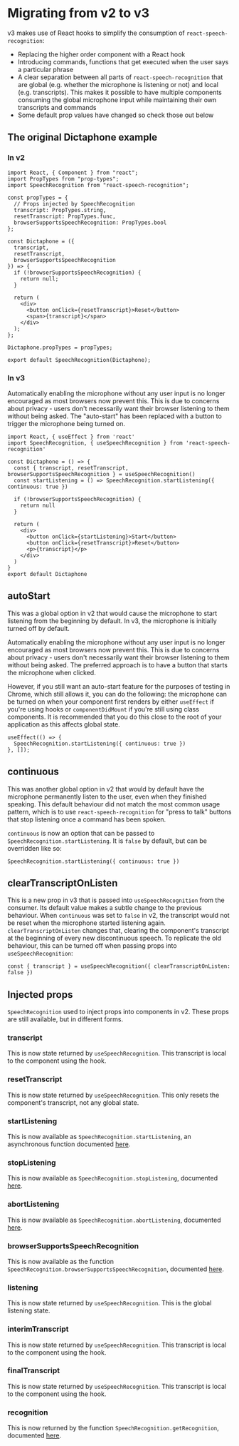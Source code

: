 # Migrating from v2 to v3

v3 makes use of React hooks to simplify the consumption of `react-speech-recognition`:
* Replacing the higher order component with a React hook
* Introducing commands, functions that get executed when the user says a particular phrase
* A clear separation between all parts of `react-speech-recognition` that are global (e.g. whether the microphone is listening or not) and local (e.g. transcripts). This makes it possible to have multiple components consuming the global microphone input while maintaining their own transcripts and commands
* Some default prop values have changed so check those out below

## The original Dictaphone example

### In v2

```
import React, { Component } from "react";
import PropTypes from "prop-types";
import SpeechRecognition from "react-speech-recognition";

const propTypes = {
  // Props injected by SpeechRecognition
  transcript: PropTypes.string,
  resetTranscript: PropTypes.func,
  browserSupportsSpeechRecognition: PropTypes.bool
};

const Dictaphone = ({
  transcript,
  resetTranscript,
  browserSupportsSpeechRecognition
}) => {
  if (!browserSupportsSpeechRecognition) {
    return null;
  }

  return (
    <div>
      <button onClick={resetTranscript}>Reset</button>
      <span>{transcript}</span>
    </div>
  );
};

Dictaphone.propTypes = propTypes;

export default SpeechRecognition(Dictaphone);
```

### In v3

Automatically enabling the microphone without any user input is no longer encouraged as most browsers now prevent this. This is due to concerns about privacy - users don't necessarily want their browser listening to them without being asked. The "auto-start" has been replaced with a button to trigger the microphone being turned on.

```
import React, { useEffect } from 'react'
import SpeechRecognition, { useSpeechRecognition } from 'react-speech-recognition'

const Dictaphone = () => {
  const { transcript, resetTranscript, browserSupportsSpeechRecognition } = useSpeechRecognition()
  const startListening = () => SpeechRecognition.startListening({ continuous: true })

  if (!browserSupportsSpeechRecognition) {
    return null
  }

  return (
    <div>
      <button onClick={startListening}>Start</button>
      <button onClick={resetTranscript}>Reset</button>
      <p>{transcript}</p>
    </div>
  )
}
export default Dictaphone
```

## autoStart

This was a global option in v2 that would cause the microphone to start listening from the beginning by default. In v3, the microphone is initially turned off by default.

Automatically enabling the microphone without any user input is no longer encouraged as most browsers now prevent this. This is due to concerns about privacy - users don't necessarily want their browser listening to them without being asked. The preferred approach is to have a button that starts the microphone when clicked.

However, if you still want an auto-start feature for the purposes of testing in Chrome, which still allows it, you can do the following: the microphone can be turned on when your component first renders by either `useEffect` if you're using hooks or `componentDidMount` if you're still using class components. It is recommended that you do this close to the root of your application as this affects global state.

```
useEffect(() => {
  SpeechRecognition.startListening({ continuous: true })
}, []);
```

## continuous

This was another global option in v2 that would by default have the microphone permanently listen to the user, even when they finished speaking. This default behaviour did not match the most common usage pattern, which is to use `react-speech-recognition` for "press to talk" buttons that stop listening once a command has been spoken.

`continuous` is now an option that can be passed to `SpeechRecognition.startListening`. It is `false` by default, but can be overridden like so:

```
SpeechRecognition.startListening({ continuous: true })
```

## clearTranscriptOnListen

This is a new prop in v3 that is passed into `useSpeechRecognition` from the consumer. Its default value makes a subtle change to the previous behaviour. When `continuous` was set to `false` in v2, the transcript would not be reset when the microphone started listening again. `clearTranscriptOnListen` changes that, clearing the component's transcript at the beginning of every new discontinuous speech. To replicate the old behaviour, this can be turned off when passing props into `useSpeechRecognition`:

```
const { transcript } = useSpeechRecognition({ clearTranscriptOnListen: false })
```

## Injected props

`SpeechRecognition` used to inject props into components in v2. These props are still available, but in different forms.

### transcript

This is now state returned by `useSpeechRecognition`. This transcript is local to the component using the hook.

### resetTranscript

This is now state returned by `useSpeechRecognition`. This only resets the component's transcript, not any global state.

### startListening

This is now available as `SpeechRecognition.startListening`, an asynchronous function documented [here](API.md#startListening-async).

### stopListening

This is now available as `SpeechRecognition.stopListening`, documented [here](API.md#stopListening).

### abortListening

This is now available as `SpeechRecognition.abortListening`, documented [here](API.md#abortListening).

### browserSupportsSpeechRecognition

This is now available as the function `SpeechRecognition.browserSupportsSpeechRecognition`, documented [here](API.md#browserSupportsSpeechRecognition).

### listening

This is now state returned by `useSpeechRecognition`. This is the global listening state.

### interimTranscript

This is now state returned by `useSpeechRecognition`. This transcript is local to the component using the hook.

### finalTranscript

This is now state returned by `useSpeechRecognition`. This transcript is local to the component using the hook.

### recognition

This is now returned by the function `SpeechRecognition.getRecognition`, documented [here](API.md#getRecognition).
